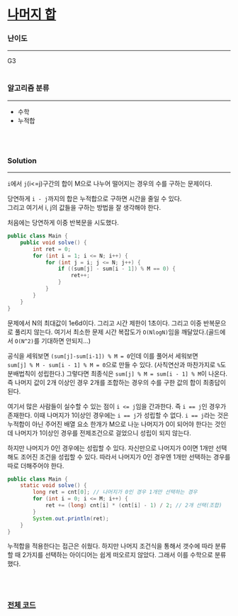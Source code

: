 # [나머지 합](https://www.acmicpc.net/problem/10986)

### 난이도

***
G3
<br><br>

### 알고리즘 분류

***

* 수학
* 누적합

<br><br>

### Solution

***

`i`에서 `j`(i<=j)구간의 합이 M으로 나누어 떨어지는 경우의 수를 구하는 문제이다.

당연하게 `i - j`까지의 합은 누적합으로 구하면 시간을 줄일 수 있다.       
그리고 여기서 i, j의 값들을 구하는 방법을 잘 생각해야 한다.

처음에는 당연하게 이중 반복문을 시도했다.

```java
public class Main {
    public void solve() {
        int ret = 0;
        for (int i = 1; i <= N; i++) {
            for (int j = i; j <= N; j++) {
                if ((sum[j] - sum[i - 1]) % M == 0) {
                    ret++;
                }
            }
        }
    }
}
```

문제에서 N의 최대값이 1e6d이다. 그리고 시간 제한이 1초이다. 그리고 이중 반복문으로 풀리지 않는다. 여기서 최소한 문제 시간 복잡도가 `O(NlogN)`임을 깨달았다.(골드에서 `O(N^2)`를 기대하면
안되지...)

공식을 세워보면 `(sum[j]-sum[i-1]) % M = 0`인데 이를 풀어서 세워보면      
`sum[j] % M - sum[i - 1] % M = 0`으로 만들 수 있다. (사칙연산과 마찬가지로 `%`도 분배법칙이 성립한다.) 그렇다면 최종식은 `sum[j] % M = sum[i - 1] % M`이
나온다. 즉 나머지 값이 2개 이상인 경우 2개를 조합하는 경우의 수를 구한 값의 합이 최종답이 된다.

여기서 많은 사람들이 실수할 수 있는 점이 `i <= j`임을 간과한다. 즉 `i == j`인 경우가 존재한다. 이때 나머지가 1이상인 경우에는 `i == j`가 성립할 수 없다. `i == j`라는 것은 누적합이
아닌 주어진 배열 요소 한개가 M으로 나눈 나머지가 0이 되어야 한다는 것인데 나머지가 1이상인 경우를 전제조건으로 걸었으니 성립이 되지 않는다.

하지만 나머지가 0인 경우에는 성립할 수 있다. 자신만으로 나머지가 0이면 1개만 선택해도 조어진 조건을 성립할 수 있다. 따라서 나머지가 0인 경우엔 1개만 선택하는 경우를 따로 더해주어야 한다.

```java
public class Main {
    static void solve() {
        long ret = cnt[0]; // 나머지가 0인 경우 1개만 선택하는 경우
        for (int i = 0; i <= M; i++) {
            ret += (long) cnt[i] * (cnt[i] - 1) / 2; // 2개 선택(조합)
        }
        System.out.println(ret);
    }
}
```

누적합을 적용한다는 접근은 쉬웠다. 하지만 나머지 조건식을 통해서 갯수에 따라 분류할 때 2가지를 선택하는 아이디어는 쉽게 떠오르지 않았다. 그래서 이를 수학으로 분류했다.

<br><br>

### [전체 코드](https://github.com/Jungmin-Seo0527/CodingTest/blob/main/src/prefixSum/BOJ10986_나머지_합.java)
